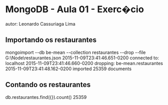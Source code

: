 # MongoDB - Aula 01 - Exerc�cio
autor: Leonardo Cassuriaga Lima

## Importando os restaurantes

mongoimport --db be-mean --collection  restaurantes --drop --file G:\Node\restaurantes.json
2015-11-09T23:41:46.651-0200    connected to: localhost
2015-11-09T23:41:46.660-0200    dropping: be-mean.restaurantes
2015-11-09T23:41:48.162-0200    imported 25359 documents

## Contando os restaurantes

db.restaurantes.find({}).count()
25359